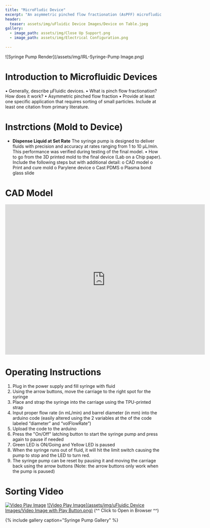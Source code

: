 ```yaml
---
title: "MicroFludic Device"
excerpt: "An asymmetric pinched flow fractionation (AsPFF) microfludic sorting device."
header:
  teaser: assets/img/uFluidic Device Images/Device on Table.jpeg
gallery:
  - image_path: assets/img/Close Up Support.png
  - image_path: assets/img/Electrical Configuration.png
   
---
```


![Syringe Pump Render](/assets/img/IRL-Syringe-Pump Image.png)

# Introduction to Microfluidic Devices

• Generally, describe μFluidic devices.
• What is pinch flow fractionation? How does it work?
• Asymmetric pinched flow fraction
• Provide at least one specific application that requires sorting of small particles. Include
at least one citation from primary literature. 

# Instrctions (Mold to Device)

* **Dispense Liquid at Set Rate** The syringe pump is designed to deliver fluids with precision and accuracy at rates ranging from 1 to 10 µL/min. This performance was verified during testing of the final model.
• How to go from the 3D printed mold to the final device (Lab on a Chip paper). Include
the following steps but with additional detail:
o CAD model
o Print and cure mold
o Parylene device
o Cast PDMS
o Plasma bond glass slide



# CAD Model
<iframe src="https://vanderbilt643.autodesk360.com/shares/public/SH286ddQT78850c0d8a4cb5f7ec64d6b820e?mode=embed" width="640" height="480" allowfullscreen="true" webkitallowfullscreen="true" mozallowfullscreen="true"  frameborder="0"></iframe>

# Operating Instructions

1. Plug in the power supply and fill syringe with fluid
2. Using the arrow buttons, move the carriage to the right spot for the syringe
3. Place and strap the syringe into the carriage using the TPU-printed strap
4. Input proper flow rate (in mL/min) and barrel diameter (in mm) into the arduino code (easily altered using the 2 variables at the of the code labeled “diameter” and “volFlowRate”)
5. Upload the code to the arduino
6. Press the "On/Off" latching button to start the syringe pump and press again to pause if needed
7. Green LED is ON/Going and Yellow LED is paused
8. When the syringe runs out of fluid, it will hit the limit switch causing the pump to stop and the LED to turn red.
9. The syringe pump can be reset by pausing it and moving the carriage back using the arrow buttons (Note: the arrow buttons only work when the pump is paused)

# Sorting Video
[![Video Play Image](https://img.youtube.com/vi/dTI9CPz5Ph0.jpg)](https://www.youtube.com/watch?v=dTI9CPz5Ph0)
[![Video Play Image](assets/img/uFluidic Device Images/Video Image with Play Button.png)](https://www.youtube.com/watch?v=dTI9CPz5Ph0)
(^^ Click to Open in Browser ^^)


{% include gallery caption="Syringe Pump Gallery" %}
